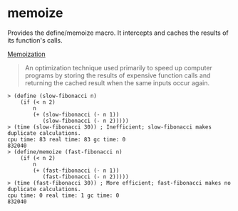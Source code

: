 memoize
=======

Provides the define/memoize macro. It intercepts and caches the results of its function's calls.

[Memoization](https://en.wikipedia.org/wiki/Memoization)
> An optimization technique used primarily to speed up computer programs by storing the results of expensive function calls and returning the cached result when the same inputs occur again.

```racket
> (define (slow-fibonacci n)
    (if (< n 2)
        n
        (+ (slow-fibonacci (- n 1))
           (slow-fibonacci (- n 2)))))
> (time (slow-fibonacci 30)) ; Inefficient; slow-fibonacci makes duplicate calculations.
cpu time: 83 real time: 83 gc time: 0
832040
> (define/memoize (fast-fibonacci n)
    (if (< n 2)
        n
        (+ (fast-fibonacci (- n 1))
           (fast-fibonacci (- n 2)))))
> (time (fast-fibonacci 30)) ; More efficient; fast-fibonacci makes no duplicate calculations.
cpu time: 0 real time: 1 gc time: 0
832040
```
